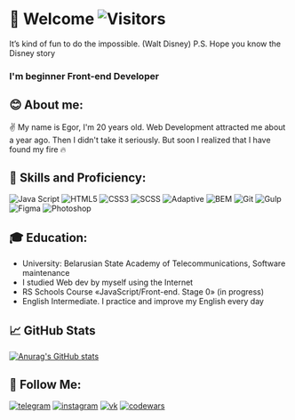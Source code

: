 # 👋 Welcome ![Visitors](https://visitor-badge.glitch.me/badge?page_id=enjirouz) 
It’s kind of fun to do the impossible. (Walt Disney) P.S. Hope you know the Disney story

### I'm beginner Front-end Developer

## 😊 About me:
✌️ My name is Egor, I'm 20 years old. Web Development attracted me about a year ago. Then I didn't take it seriously. But soon I realized that I have found my fire 🔥
## 💪 Skills and Proficiency:
![Java Script](https://img.shields.io/badge/-Java_Script-050505?style=for-the-badge&logo=JavaScript)
![HTML5](https://img.shields.io/badge/-HTML5-050505?style=for-the-badge&logo=HTML5)
![CSS3](https://img.shields.io/badge/-CSS3-050505?style=for-the-badge&logo=CSS3&logoColor=077df7)
![SCSS](https://img.shields.io/badge/-SCSS-050505?style=for-the-badge&logo=SCSS)
![Adaptive](https://img.shields.io/badge/-Adaptive_and_cross_browser_layout-050505?style=for-the-badge)
![BEM](https://img.shields.io/badge/-BEM-050505?style=for-the-badge&logo=BEM)
![Git](https://img.shields.io/badge/-Git-050505?style=for-the-badge&logo=Git)
![Gulp](https://img.shields.io/badge/-Gulp-050505?style=for-the-badge&logo=Gulp)
![Figma](https://img.shields.io/badge/-Figma-050505?style=for-the-badge&logo=Figma&logoColor=fcb045)
![Photoshop](https://img.shields.io/badge/-Photoshop-050505?style=for-the-badge&logo=Adobe)
## 🎓 Education:
* University: Belarusian State Academy of Telecommunications, Software maintenance
* I studied Web dev by myself using the Internet
* RS Schools Course «JavaScript/Front-end. Stage 0» (in progress)
* English Intermediate. I practice and improve my English every day

## 📈 GitHub Stats
[![Anurag's GitHub stats](https://github-readme-stats.vercel.app/api?username=Egor-Dubovik&hide=issues,contribs&show_icons=true&theme=dark)](https://github.com/anuraghazra/github-readme-stats)

## 👣 Follow Me:
[![telegram](https://img.shields.io/badge/-telegram-050505?style=for-the-badge&logo=telegram&logoColor=fcb045)](https://t.me/eGoDreamer)
[![instagram](https://img.shields.io/badge/-instagram-050505?style=for-the-badge&logo=instagram)](https://www.instagram.com/dubovik_ego/)
[![vk](https://img.shields.io/badge/-vkontakte-050505?style=for-the-badge&logo=vk&logoColor=0077FF)](https://vk.com/e_g_o_r_k_i_n)
[![codewars](https://img.shields.io/badge/-codewars-050505?style=for-the-badge&logo=codewars&logoColor=BB432C)](https://www.codewars.com/users/Egor-Dubovik)






